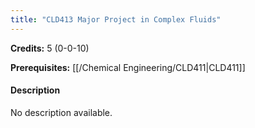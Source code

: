 ```yaml
---
title: "CLD413 Major Project in Complex Fluids"
---
```

**Credits:** 5 (0-0-10)

**Prerequisites:** [[/Chemical Engineering/CLD411|CLD411]]

#### Description
No description available.